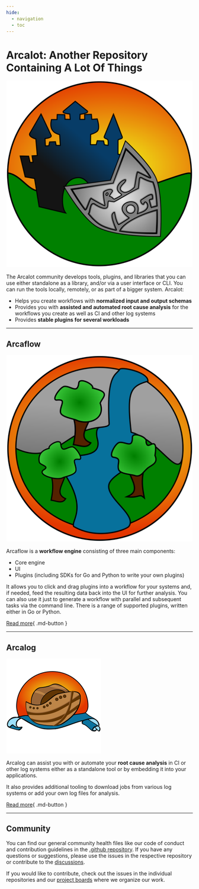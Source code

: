 ```yaml
---
hide:
  - navigation
  - toc
---
```


# Arcalot: Another Repository Containing A Lot Of Things

<div class="media" markdown>

![Arcalot logo showing a shield with the Arcalot inscription on a hill with the silhouette of a castle in the background](arcalot.svg)

The Arcalot community develops tools, plugins, and libraries that you can use either standalone as a library, and/or via a user interface or CLI. You can run the tools locally, remotely, or as part of a bigger system. Arcalot:

* Helps you create workflows with **normalized input and output schemas**
* Provides you with **assisted and automated root cause analysis** for the workflows you create as well as CI and other log systems
* Provides **stable plugins for several workloads**

</div>

---

## Arcaflow

<div class="media media--right" markdown>

![Arcaflow logo showing a waterfall and a river with 3 trees symbolizing the various plugins](arcaflow.svg)

Arcaflow is a **workflow engine** consisting of three main components:

* Core engine
* UI
* Plugins (including SDKs for Go and Python to write your own plugins)

It allows you to click and drag plugins into a workflow for your systems and, if needed, feed the resulting data back into the UI for further analysis. You can also use it just to generate a workflow with parallel and subsequent tasks via the command line. There is a range of supported plugins, written either in Go or Python.

[Read more](arcaflow/){ .md-button }

</div>

---

## Arcalog

<div class="media" markdown>

![Arcalog logo showing an ark floating on a blue scroll symbolizing the many logs it is scrolling through](https://github.com/arcalot/.github/raw/main/branding/arcalog.png)

Arcalog can assist you with or automate your **root cause analysis** in CI or other log systems either as a standalone tool or by embedding it into your applications.

It also provides additional tooling to download jobs from various log systems or add your own log files for analysis.

[Read more](arcalog/){ .md-button }

</div>

---

## Community

You can find our general community health files like our code of conduct and contribution guidelines in the [.github repository](https://github.com/arcalot/.github). If you have any questions or suggestions, please use the issues in the respective repository or contribute to the [discussions](https://github.com/orgs/arcalot/discussions).

If you would like to contribute, check out the issues in the individual repositories and our [project boards](https://github.com/orgs/arcalot/projects) where we organize our work.

